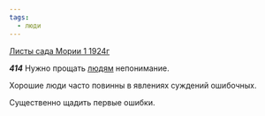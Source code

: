 ```yaml
---
tags:
  - люди
---
```


[Листы сада Мории 1 1924г](https://127.0.0.1:4002/agni/1924)

___414___
Нужно прощать [людям](../../../tags/#люди) непонимание.   

Хорошие люди часто повинны в явлениях суждений ошибочных.   

Существенно щадить первые ошибки.   

